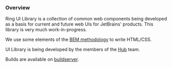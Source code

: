 ### Overview

Ring UI Library is a collection of common web components being developed as a basis for current and future web UIs for
JetBrains' products. This library is very much work-in-progress.

We use some elements of the [BEM methodology](http://bem.info/) to write HTML/CSS.

UI Library is being developed by the members of the [Hub](https://jetpeople.jetbrains.com/team/2-111/Server) team.

Builds are available on [buildserver](http://buildserver/viewType.html?buildTypeId=Ring_UILibrary).